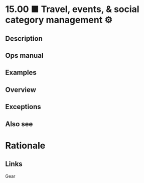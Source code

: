# 15.00 ■ Travel, events, & social category management ⚙️

## Description

## Ops manual

## Examples

## Overview

## Exceptions

## Also see

# Rationale

## Links

Gear
